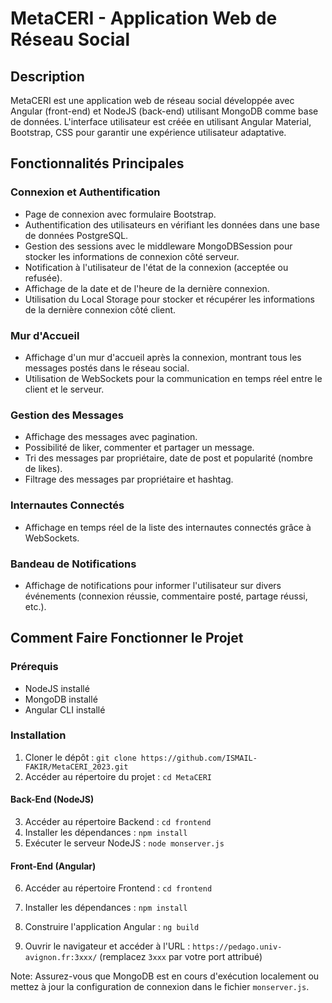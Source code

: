 # MetaCERI - Application Web de Réseau Social

## Description
MetaCERI est une application web de réseau social développée avec Angular (front-end) et NodeJS (back-end) utilisant MongoDB comme base de données. 
L'interface utilisateur est créée en utilisant Angular Material, Bootstrap, CSS pour garantir une expérience utilisateur adaptative.

## Fonctionnalités Principales

### Connexion et Authentification
- Page de connexion avec formulaire Bootstrap.
- Authentification des utilisateurs en vérifiant les données dans une base de données PostgreSQL.
- Gestion des sessions avec le middleware MongoDBSession pour stocker les informations de connexion côté serveur.
- Notification à l'utilisateur de l'état de la connexion (acceptée ou refusée).
- Affichage de la date et de l'heure de la dernière connexion.
- Utilisation du Local Storage pour stocker et récupérer les informations de la dernière connexion côté client.

### Mur d'Accueil
- Affichage d'un mur d'accueil après la connexion, montrant tous les messages postés dans le réseau social.
- Utilisation de WebSockets pour la communication en temps réel entre le client et le serveur.

### Gestion des Messages
- Affichage des messages avec pagination.
- Possibilité de liker, commenter et partager un message.
- Tri des messages par propriétaire, date de post et popularité (nombre de likes).
- Filtrage des messages par propriétaire et hashtag.

### Internautes Connectés
- Affichage en temps réel de la liste des internautes connectés grâce à WebSockets.

### Bandeau de Notifications
- Affichage de notifications pour informer l'utilisateur sur divers événements (connexion réussie, commentaire posté, partage réussi, etc.).

## Comment Faire Fonctionner le Projet

### Prérequis
- NodeJS installé
- MongoDB installé
- Angular CLI installé

### Installation
1. Cloner le dépôt : `git clone https://github.com/ISMAIL-FAKIR/MetaCERI_2023.git`
2. Accéder au répertoire du projet : `cd MetaCERI`

#### Back-End (NodeJS)
3. Accéder au répertoire Backend : `cd frontend`
4. Installer les dépendances : `npm install`
5. Exécuter le serveur NodeJS : `node monserver.js`

#### Front-End (Angular)
6. Accéder au répertoire Frontend : `cd frontend`
7. Installer les dépendances : `npm install`
8. Construire l'application Angular : `ng build`

9. Ouvrir le navigateur et accéder à l'URL : `https://pedago.univ-avignon.fr:3xxx/` (remplacez `3xxx` par votre port attribué)

Note: Assurez-vous que MongoDB est en cours d'exécution localement ou mettez à jour la configuration de connexion dans le fichier `monserver.js`.

